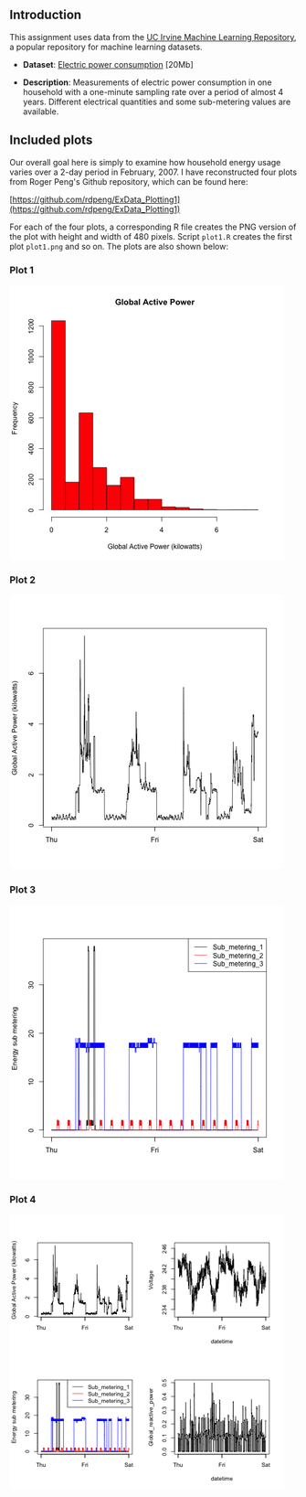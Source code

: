 ## Introduction

This assignment uses data from
the <a href="http://archive.ics.uci.edu/ml/">UC Irvine Machine
Learning Repository</a>, a popular repository for machine learning
datasets. 

* <b>Dataset</b>: <a href="https://d396qusza40orc.cloudfront.net/exdata%2Fdata%2Fhousehold_power_consumption.zip">Electric power consumption</a> [20Mb]

* <b>Description</b>: Measurements of electric power consumption in
one household with a one-minute sampling rate over a period of almost
4 years. Different electrical quantities and some sub-metering values
are available.

## Included plots

Our overall goal here is simply to examine how household energy usage
varies over a 2-day period in February, 2007. I have reconstructed four plots from Roger Peng's Github repository, which can be found here:

[https://github.com/rdpeng/ExData_Plotting1](https://github.com/rdpeng/ExData_Plotting1)

For each of the four plots, a corresponding R file creates the PNG version of the plot with height and width of 480 pixels. Script `plot1.R` creates the first plot `plot1.png` and so on. The plots are also shown below:


### Plot 1

![plot1](plot1.png) 


### Plot 2

![plot2](plot2.png) 


### Plot 3

![plot3](plot3.png) 


### Plot 4

![plot4](plot4.png) 

